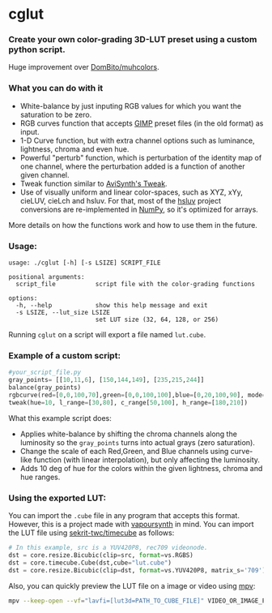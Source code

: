 # cglut
### Create your own color-grading 3D-LUT preset using a custom python script.

Huge improvement over [DomBito/muhcolors](https://github.com/DomBito/muhcolors).

### What you can do with it
+ White-balance by just inputing RGB values for which you want the saturation to be zero.
+ RGB curves function that accepts [GIMP](https://github.com/GNOME/gimp) preset files (in the old format) as input.
+ 1-D Curve function, but with extra channel options such as luminance, lightness, chroma and even hue.
+ Powerful "perturb" function, which is perturbation of the identity map of one channel, where the perturbation added is a function of another given channel.
+ Tweak function similar to [AviSynth's Tweak](https://www.avisynth.org.ru/docs/english/corefilters/tweak.htm).
+ Use of visually uniform and linear color-spaces, such as XYZ, xYy, cieLUV, cieLch and hsluv. For that, most of the [hsluv](https://github.com/hsluv/hsluv) project conversions are re-implemented in [NumPy](https://github.com/numpy/numpy/), so it's optimized for arrays.

More details on how the functions work and how to use them in the future.

### Usage:
```
usage: ./cglut [-h] [-s LSIZE] SCRIPT_FILE

positional arguments:
  script_file           script file with the color-grading functions

options:
  -h, --help            show this help message and exit
  -s LSIZE, --lut_size LSIZE
                        set LUT size (32, 64, 128, or 256)
```
Running `cglut` on a script will export a file named `lut.cube`.

### Example of a custom script:
```python
#your_script_file.py
gray_points= [[10,11,6], [150,144,149], [235,215,244]]
balance(gray_points)
rgbcurve(red=[0,0,100,70],green=[0,0,100,100],blue=[0,20,100,90], mode='luminance')
tweak(hue=10, l_range=[30,80], c_range[50,100], h_range=[180,210])
```

What this example script does:
 - Applies white-balance by shifting the chroma channels along the luminosity so the `gray_points` turns into actual grays (zero saturation).
 - Change the scale of each Red,Green, and Blue channels using curve-like function (with linear interpolation), but only affecting the luminosity.
 - Adds 10 deg of hue for the colors within the given lightness, chroma and hue ranges.

### Using the exported LUT:
You can import the `.cube` file in any program that accepts this format.
However, this is a project made with [vapoursynth](https://github.com/vapoursynth/vapoursynth) in mind. You can import the LUT file using [sekrit-twc/timecube](https://github.com/sekrit-twc/timecube) as follows:
```python
# In this example, src is a YUV420P8, rec709 videonode.
dst = core.resize.Bicubic(clip=src, format=vs.RGBS)
dst = core.timecube.Cube(dst,cube="lut.cube")
dst = core.resize.Bicubic(clip=dst, format=vs.YUV420P8, matrix_s='709')
```
Also, you can quickly preview the LUT file on a image or video using [mpv](https://github.com/mpv-player/mpv):
```bash
mpv --keep-open --vf="lavfi=[lut3d=PATH_TO_CUBE_FILE]" VIDEO_OR_IMAGE_FILE
```
